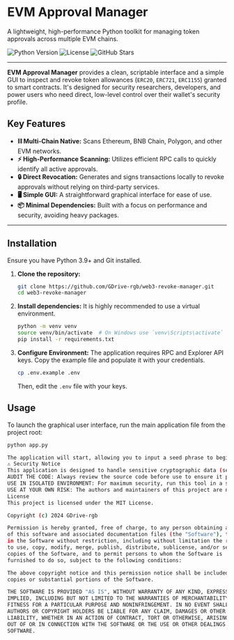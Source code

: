 # EVM Approval Manager

A lightweight, high-performance Python toolkit for managing token approvals across multiple EVM chains.

![Python Version](https://img.shields.io/badge/Python-3.9%2B-blue?style=for-the-badge&logo=python)
![License](https://img.shields.io/badge/License-MIT-green?style=for-the-badge)
![GitHub Stars](https://img.shields.io/github/stars/GDrive-rgb/web3-revoke-manager?style=for-the-badge&logo=github)

---

**EVM Approval Manager** provides a clean, scriptable interface and a simple GUI to inspect and revoke token allowances (`ERC20`, `ERC721`, `ERC1155`) granted to smart contracts. It's designed for security researchers, developers, and power users who need direct, low-level control over their wallet's security profile.

## Key Features

- **⛓️ Multi-Chain Native:** Scans Ethereum, BNB Chain, Polygon, and other EVM networks.
- **⚡ High-Performance Scanning:** Utilizes efficient RPC calls to quickly identify all active approvals.
- **🔒 Direct Revocation:** Generates and signs transactions locally to revoke approvals without relying on third-party services.
- **🖥️ Simple GUI:** A straightforward graphical interface for ease of use.
- **📦 Minimal Dependencies:** Built with a focus on performance and security, avoiding heavy packages.

---

## Installation

Ensure you have Python 3.9+ and Git installed.

1.  **Clone the repository:**
    ```bash
    git clone https://github.com/GDrive-rgb/web3-revoke-manager.git
    cd web3-revoke-manager
    ```

2.  **Install dependencies:**
    It is highly recommended to use a virtual environment.
    ```bash
    python -m venv venv
    source venv/bin/activate  # On Windows use `venv\Scripts\activate`
    pip install -r requirements.txt
    ```

3.  **Configure Environment:**
    The application requires RPC and Explorer API keys. Copy the example file and populate it with your credentials.
    ```bash
    cp .env.example .env
    ```
    Then, edit the `.env` file with your keys.

## Usage

To launch the graphical user interface, run the main application file from the project root:

```bash
python app.py

The application will start, allowing you to input a seed phrase to begin scanning for approvals.
⚠️ Security Notice
This application is designed to handle sensitive cryptographic data (seed phrases). All operations that use this data are intended to be performed locally on your machine.
AUDIT THE CODE: Always review the source code before use to ensure it performs as expected.
USE IN ISOLATED ENVIRONMENT: For maximum security, run this tool in a sandboxed or isolated environment.
USE AT YOUR OWN RISK: The authors and maintainers of this project are not liable for any direct or indirect damages or loss of funds resulting from the use of this software.
License
This project is licensed under the MIT License.

Copyright (c) 2024 GDrive-rgb

Permission is hereby granted, free of charge, to any person obtaining a copy
of this software and associated documentation files (the "Software"), to deal
in the Software without restriction, including without limitation the rights
to use, copy, modify, merge, publish, distribute, sublicense, and/or sell
copies of the Software, and to permit persons to whom the Software is
furnished to do so, subject to the following conditions:

The above copyright notice and this permission notice shall be included in all
copies or substantial portions of the Software.

THE SOFTWARE IS PROVIDED "AS IS", WITHOUT WARRANTY OF ANY KIND, EXPRESS OR
IMPLIED, INCLUDING BUT NOT LIMITED TO THE WARRANTIES OF MERCHANTABILITY,
FITNESS FOR A PARTICULAR PURPOSE AND NONINFRINGEMENT. IN NO EVENT SHALL THE
AUTHORS OR COPYRIGHT HOLDERS BE LIABLE FOR ANY CLAIM, DAMAGES OR OTHER
LIABILITY, WHETHER IN AN ACTION OF CONTRACT, TORT OR OTHERWISE, ARISING FROM,
OUT OF OR IN CONNECTION WITH THE SOFTWARE OR THE USE OR OTHER DEALINGS IN THE
SOFTWARE.
